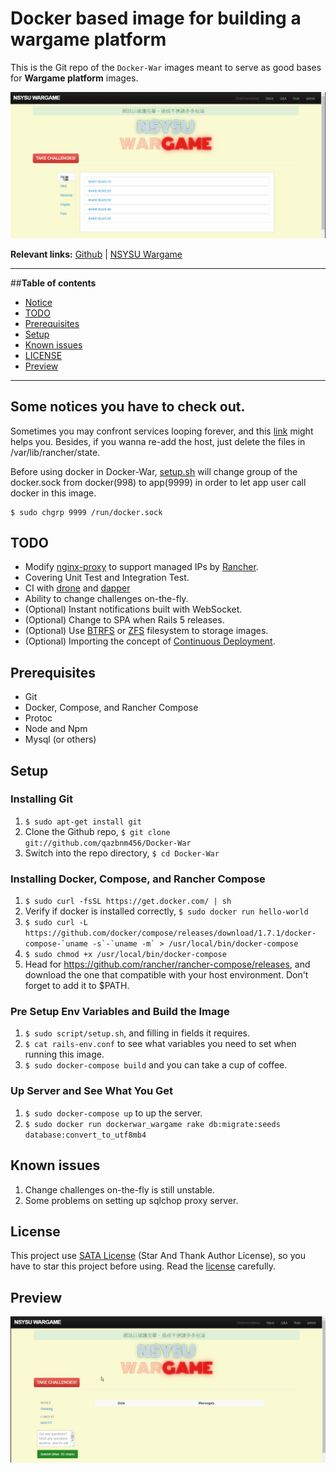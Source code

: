 # Docker based image for building a wargame platform

This is the Git repo of the `Docker-War` images meant to serve as good bases for **Wargame platform** images.

<div align="center"><img src="challenges.gif" /></div>

**Relevant links:**
 [Github](https://github.com/qazbnm456/Docker-War) |
 [NSYSU Wargame](https://wargame.cse.nsysu.edu.tw)

---------------------------------------

##**Table of contents**

 * [Notice](#notice)
 * [TODO](#todos)
 * [Prerequisites](#pre)
 * [Setup](#setup)
 * [Known issues](#issues)
 * [LICENSE](#license)
 * [Preview](#preview)

---------------------------------------

<a name="notice"></a>
## Some notices you have to check out.

Sometimes you may confront services looping forever, and this [link](http://stackoverflow.com/questions/11583562/how-to-kill-a-process-running-on-particular-port-in-linux) might helps you. Besides, if you wanna re-add the host, just delete the files in /var/lib/rancher/state.

Before using docker in Docker-War, [setup.sh](https://github.com/qazbnm456/Docker-War/blob/master/script/setup.sh) will change group of the docker.sock from docker(998) to app(9999) in order to let app user call docker in this image.

    $ sudo chgrp 9999 /run/docker.sock

<a name="todos"></a>
## TODO

* Modify [nginx-proxy](https://github.com/qazbnm456/nginx-proxy) to support managed IPs by [Rancher](https://github.com/rancher/rancher).
* Covering Unit Test and Integration Test.
* CI with [drone](https://github.com/drone/drone) and [dapper](https://github.com/rancher/dapper)
* Ability to change challenges on-the-fly.
* (Optional) Instant notifications built with WebSocket.
* (Optional) Change to SPA when Rails 5 releases.
* (Optional) Use [BTRFS](https://btrfs.wiki.kernel.org/index.php/Main_Page) or [ZFS](http://zfsonlinux.org) filesystem to storage images.
* (Optional) Importing the concept of [Continuous Deployment](http://rancher.com/continuous-deployment/).

<a name="pre"></a>
## Prerequisites

* Git
* Docker, Compose, and Rancher Compose
* Protoc
* Node and Npm
* Mysql (or others)

<a name="setup"></a>
## Setup

### Installing Git

1. `$ sudo apt-get install git`
2. Clone the Github repo, `$ git clone git://github.com/qazbnm456/Docker-War`
3. Switch into the repo directory, `$ cd Docker-War`

### Installing Docker, Compose, and Rancher Compose

1. `$ sudo curl -fsSL https://get.docker.com/ | sh`
2. Verify if docker is installed correctly, `$ sudo docker run hello-world`
3. ``$ sudo curl -L https://github.com/docker/compose/releases/download/1.7.1/docker-compose-`uname -s`-`uname -m` > /usr/local/bin/docker-compose``
4. `$ sudo chmod +x /usr/local/bin/docker-compose`
5. Head for https://github.com/rancher/rancher-compose/releases, and download the one that compatible with your host environment. Don't forget to add it to $PATH.

### Pre Setup Env Variables and Build the Image

1. `$ sudo script/setup.sh`, and filling in fields it requires.
2. `$ cat rails-env.conf` to see what variables you need to set when running this image.
3. `$ sudo docker-compose build` and you can take a cup of coffee.

### Up Server and See What You Get

1. `$ sudo docker-compose up` to up the server.
2. `$ sudo docker run dockerwar_wargame rake db:migrate:seeds database:convert_to_utf8mb4`

<a name="issues"></a>
## Known issues

1. Change challenges on-the-fly is still unstable.
2. Some problems on setting up sqlchop proxy server.

<a name="license"></a>
## License

This project use [SATA License](LICENSE) (Star And Thank Author License), so you have to star this project before using. Read the [license](LICENSE) carefully.

<a name="preview"></a>
## Preview

<div align="center"><img src="function.gif" /></div>
